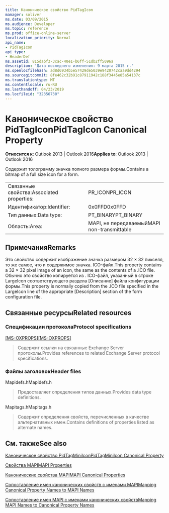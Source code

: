 ```yaml
---
title: Каноническое свойство PidTagIcon
manager: soliver
ms.date: 03/09/2015
ms.audience: Developer
ms.topic: reference
ms.prod: office-online-server
localization_priority: Normal
api_name:
- PidTagIcon
api_type:
- HeaderDef
ms.assetid: 815dabf3-3cac-40e1-b6ff-51db2ff5096a
description: 'Дата последнего изменения: 9 марта 2015 г.'
ms.openlocfilehash: ad8d6934b5e57429de5039e9420742caa9dd4294
ms.sourcegitcommit: 8fe462c32b91c87911942c188f3445e85a54137c
ms.translationtype: MT
ms.contentlocale: ru-RU
ms.lasthandoff: 04/23/2019
ms.locfileid: "32356730"
---
```

# <a name="pidtagicon-canonical-property"></a><span data-ttu-id="ab9e9-103">Каноническое свойство PidTagIcon</span><span class="sxs-lookup"><span data-stu-id="ab9e9-103">PidTagIcon Canonical Property</span></span>

  
  
<span data-ttu-id="ab9e9-104">**Относится к**: Outlook 2013 | Outlook 2016</span><span class="sxs-lookup"><span data-stu-id="ab9e9-104">**Applies to**: Outlook 2013 | Outlook 2016</span></span> 
  
<span data-ttu-id="ab9e9-105">Содержит толограмму значка полного размера формы.</span><span class="sxs-lookup"><span data-stu-id="ab9e9-105">Contains a bitmap of a full size icon for a form.</span></span> 
  
|||
|:-----|:-----|
|<span data-ttu-id="ab9e9-106">Связанные свойства:</span><span class="sxs-lookup"><span data-stu-id="ab9e9-106">Associated properties:</span></span>  <br/> |<span data-ttu-id="ab9e9-107">PR_ICON</span><span class="sxs-lookup"><span data-stu-id="ab9e9-107">PR_ICON</span></span>  <br/> |
|<span data-ttu-id="ab9e9-108">Идентификатор:</span><span class="sxs-lookup"><span data-stu-id="ab9e9-108">Identifier:</span></span>  <br/> |<span data-ttu-id="ab9e9-109">0x0FFD</span><span class="sxs-lookup"><span data-stu-id="ab9e9-109">0x0FFD</span></span>  <br/> |
|<span data-ttu-id="ab9e9-110">Тип данных:</span><span class="sxs-lookup"><span data-stu-id="ab9e9-110">Data type:</span></span>  <br/> |<span data-ttu-id="ab9e9-111">PT_BINARY</span><span class="sxs-lookup"><span data-stu-id="ab9e9-111">PT_BINARY</span></span>  <br/> |
|<span data-ttu-id="ab9e9-112">Область:</span><span class="sxs-lookup"><span data-stu-id="ab9e9-112">Area:</span></span>  <br/> |<span data-ttu-id="ab9e9-113">MAPI, не передаваемый</span><span class="sxs-lookup"><span data-stu-id="ab9e9-113">MAPI non-transmittable</span></span>  <br/> |
   
## <a name="remarks"></a><span data-ttu-id="ab9e9-114">Примечания</span><span class="sxs-lookup"><span data-stu-id="ab9e9-114">Remarks</span></span>

<span data-ttu-id="ab9e9-115">Это свойство содержит изображение значка размером 32 × 32 пикселя, то же самое, что и содержимое значка. ICO-файл.</span><span class="sxs-lookup"><span data-stu-id="ab9e9-115">This property contains a 32 × 32 pixel image of an icon, the same as the contents of a .ICO file.</span></span> <span data-ttu-id="ab9e9-116">Обычно это свойство копируется из . ICO-файл, указанный в строке LargeIcon соответствующего раздела [Описание] файла конфигурации формы.</span><span class="sxs-lookup"><span data-stu-id="ab9e9-116">This property is normally copied from the .ICO file specified in the LargeIcon line of the appropriate [Description] section of the form configuration file.</span></span> 
  
## <a name="related-resources"></a><span data-ttu-id="ab9e9-117">Связанные ресурсы</span><span class="sxs-lookup"><span data-stu-id="ab9e9-117">Related resources</span></span>

### <a name="protocol-specifications"></a><span data-ttu-id="ab9e9-118">Спецификации протокола</span><span class="sxs-lookup"><span data-stu-id="ab9e9-118">Protocol specifications</span></span>

<span data-ttu-id="ab9e9-119">[[MS-OXPROPS]](https://msdn.microsoft.com/library/f6ab1613-aefe-447d-a49c-18217230b148%28Office.15%29.aspx)</span><span class="sxs-lookup"><span data-stu-id="ab9e9-119">[[MS-OXPROPS]](https://msdn.microsoft.com/library/f6ab1613-aefe-447d-a49c-18217230b148%28Office.15%29.aspx)</span></span>
  
> <span data-ttu-id="ab9e9-120">Содержит ссылки на связанные Exchange Server протоколы.</span><span class="sxs-lookup"><span data-stu-id="ab9e9-120">Provides references to related Exchange Server protocol specifications.</span></span>
    
### <a name="header-files"></a><span data-ttu-id="ab9e9-121">Файлы заголовок</span><span class="sxs-lookup"><span data-stu-id="ab9e9-121">Header files</span></span>

<span data-ttu-id="ab9e9-122">Mapidefs.h</span><span class="sxs-lookup"><span data-stu-id="ab9e9-122">Mapidefs.h</span></span>
  
> <span data-ttu-id="ab9e9-123">Предоставляет определения типов данных.</span><span class="sxs-lookup"><span data-stu-id="ab9e9-123">Provides data type definitions.</span></span>
    
<span data-ttu-id="ab9e9-124">Mapitags.h</span><span class="sxs-lookup"><span data-stu-id="ab9e9-124">Mapitags.h</span></span>
  
> <span data-ttu-id="ab9e9-125">Содержит определения свойств, перечисленных в качестве альтернативных имен.</span><span class="sxs-lookup"><span data-stu-id="ab9e9-125">Contains definitions of properties listed as alternate names.</span></span>
    
## <a name="see-also"></a><span data-ttu-id="ab9e9-126">См. также</span><span class="sxs-lookup"><span data-stu-id="ab9e9-126">See also</span></span>



[<span data-ttu-id="ab9e9-127">Каноническое свойство PidTagMiniIcon</span><span class="sxs-lookup"><span data-stu-id="ab9e9-127">PidTagMiniIcon Canonical Property</span></span>](pidtagminiicon-canonical-property.md)


[<span data-ttu-id="ab9e9-128">Свойства MAPI</span><span class="sxs-lookup"><span data-stu-id="ab9e9-128">MAPI Properties</span></span>](mapi-properties.md)
  
[<span data-ttu-id="ab9e9-129">Канонические свойства MAPI</span><span class="sxs-lookup"><span data-stu-id="ab9e9-129">MAPI Canonical Properties</span></span>](mapi-canonical-properties.md)
  
[<span data-ttu-id="ab9e9-130">Сопоставление имен канонических свойств с именами MAPI</span><span class="sxs-lookup"><span data-stu-id="ab9e9-130">Mapping Canonical Property Names to MAPI Names</span></span>](mapping-canonical-property-names-to-mapi-names.md)
  
[<span data-ttu-id="ab9e9-131">Сопоставление имен MAPI с именами канонических свойств</span><span class="sxs-lookup"><span data-stu-id="ab9e9-131">Mapping MAPI Names to Canonical Property Names</span></span>](mapping-mapi-names-to-canonical-property-names.md)

